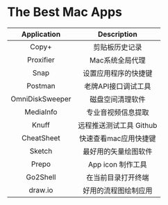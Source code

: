 # The Best Mac Apps

|   Application   |       Description       |
| :-------------: | :---------------------: |
|      Copy+      |     剪贴板历史记录      |
|    Proxifier    |     Mac系统全局代理     |
|      Snap       |  设置应用程序的快捷键   |
|     Postman     |   老牌API接口调试工具   |
| OmniDiskSweeper |    磁盘空间清理软件     |
|    MediaInfo    |   专业音视频信息提取    |
|      Knuff      | 远程推送测试工具 Github |
|   CheatSheet    |  快速查看mac应用快捷键  |
|     Sketch      |  最好用的矢量绘图软件   |
|      Prepo      |    App icon 制作工具    |
|    Go2Shell     |   在当前目录打开终端    |
|     draw.io     |  好用的流程图绘制应用   |
